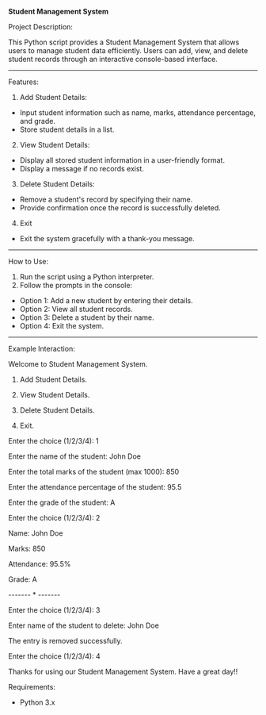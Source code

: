 **Student Management System**

Project Description:

This Python script provides a Student Management System that allows users to manage student data efficiently. Users can add, view, and delete student records through an interactive console-based interface.

<hr/>

Features:

1. Add Student Details: 

* Input student information such as name, marks, attendance percentage, and grade.
* Store student details in a list.

2. View Student Details: 

* Display all stored student information in a user-friendly format.
* Display a message if no records exist.

3. Delete Student Details:

* Remove a student's record by specifying their name.
* Provide confirmation once the record is successfully deleted.

4. Exit

* Exit the system gracefully with a thank-you message.

<hr/>

How to Use:

1. Run the script using a Python interpreter.
2. Follow the prompts in the console:
* Option 1: Add a new student by entering their details.
* Option 2: View all student records.
* Option 3: Delete a student by their name.
* Option 4: Exit the system.

<hr/>

Example Interaction:

Welcome to Student Management System.

1. Add Student Details.

2. View Student Details.

3. Delete Student Details.

4. Exit.

Enter the choice (1/2/3/4): 1

Enter the name of the student: John Doe

Enter the total marks of the student (max 1000): 850

Enter the attendance percentage of the student: 95.5

Enter the grade of the student: A

Enter the choice (1/2/3/4): 2

Name: John Doe

Marks: 850

Attendance: 95.5%

Grade: A

------- * -------

Enter the choice (1/2/3/4): 3

Enter name of the student to delete: John Doe

The entry is removed successfully.

Enter the choice (1/2/3/4): 4

Thanks for using our Student Management System. Have a great day!!

Requirements:

* Python 3.x
